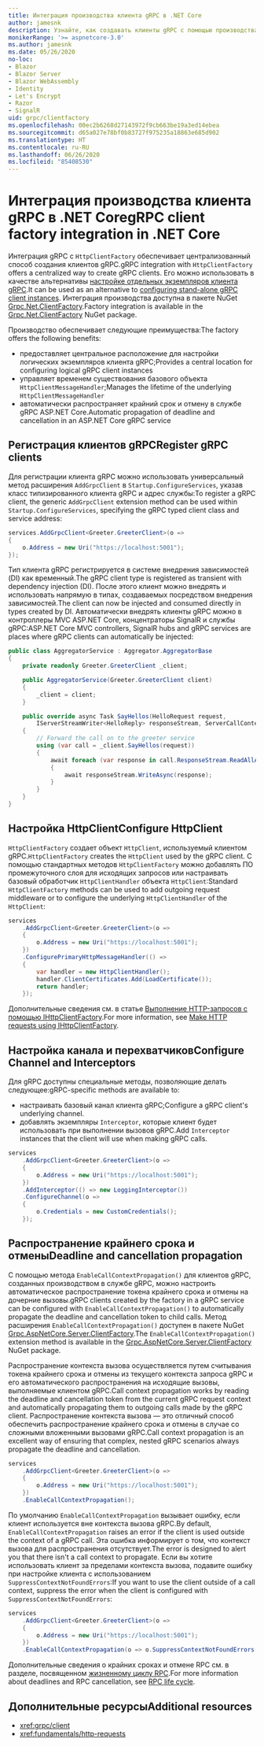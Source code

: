 ```yaml
---
title: Интеграция производства клиента gRPC в .NET Core
author: jamesnk
description: Узнайте, как создавать клиенты gRPC с помощью производства клиента.
monikerRange: '>= aspnetcore-3.0'
ms.author: jamesnk
ms.date: 05/26/2020
no-loc:
- Blazor
- Blazor Server
- Blazor WebAssembly
- Identity
- Let's Encrypt
- Razor
- SignalR
uid: grpc/clientfactory
ms.openlocfilehash: 00ec2b6268d27143972f9cb663be19a3ed14ebea
ms.sourcegitcommit: d65a027e78bf0b83727f975235a18863e685d902
ms.translationtype: HT
ms.contentlocale: ru-RU
ms.lasthandoff: 06/26/2020
ms.locfileid: "85408530"
---
```

# <a name="grpc-client-factory-integration-in-net-core"></a><span data-ttu-id="8c9a5-103">Интеграция производства клиента gRPC в .NET Core</span><span class="sxs-lookup"><span data-stu-id="8c9a5-103">gRPC client factory integration in .NET Core</span></span>

<span data-ttu-id="8c9a5-104">Интеграция gRPC с `HttpClientFactory` обеспечивает централизованный способ создания клиентов gRPC.</span><span class="sxs-lookup"><span data-stu-id="8c9a5-104">gRPC integration with `HttpClientFactory` offers a centralized way to create gRPC clients.</span></span> <span data-ttu-id="8c9a5-105">Его можно использовать в качестве альтернативы [настройке отдельных экземпляров клиента gRPC](xref:grpc/client).</span><span class="sxs-lookup"><span data-stu-id="8c9a5-105">It can be used as an alternative to [configuring stand-alone gRPC client instances](xref:grpc/client).</span></span> <span data-ttu-id="8c9a5-106">Интеграция производства доступна в пакете NuGet [Grpc.Net.ClientFactory](https://www.nuget.org/packages/Grpc.Net.ClientFactory).</span><span class="sxs-lookup"><span data-stu-id="8c9a5-106">Factory integration is available in the [Grpc.Net.ClientFactory](https://www.nuget.org/packages/Grpc.Net.ClientFactory) NuGet package.</span></span>

<span data-ttu-id="8c9a5-107">Производство обеспечивает следующие преимущества:</span><span class="sxs-lookup"><span data-stu-id="8c9a5-107">The factory offers the following benefits:</span></span>

* <span data-ttu-id="8c9a5-108">предоставляет центральное расположение для настройки логических экземпляров клиента gRPC;</span><span class="sxs-lookup"><span data-stu-id="8c9a5-108">Provides a central location for configuring logical gRPC client instances</span></span>
* <span data-ttu-id="8c9a5-109">управляет временем существования базового объекта `HttpClientMessageHandler`;</span><span class="sxs-lookup"><span data-stu-id="8c9a5-109">Manages the lifetime of the underlying `HttpClientMessageHandler`</span></span>
* <span data-ttu-id="8c9a5-110">автоматически распространяет крайний срок и отмену в службе gRPC ASP.NET Core.</span><span class="sxs-lookup"><span data-stu-id="8c9a5-110">Automatic propagation of deadline and cancellation in an ASP.NET Core gRPC service</span></span>

## <a name="register-grpc-clients"></a><span data-ttu-id="8c9a5-111">Регистрация клиентов gRPC</span><span class="sxs-lookup"><span data-stu-id="8c9a5-111">Register gRPC clients</span></span>

<span data-ttu-id="8c9a5-112">Для регистрации клиента gRPC можно использовать универсальный метод расширения `AddGrpcClient` в `Startup.ConfigureServices`, указав класс типизированного клиента gRPC и адрес службы:</span><span class="sxs-lookup"><span data-stu-id="8c9a5-112">To register a gRPC client, the generic `AddGrpcClient` extension method can be used within `Startup.ConfigureServices`, specifying the gRPC typed client class and service address:</span></span>

```csharp
services.AddGrpcClient<Greeter.GreeterClient>(o =>
{
    o.Address = new Uri("https://localhost:5001");
});
```

<span data-ttu-id="8c9a5-113">Тип клиента gRPC регистрируется в системе внедрения зависимостей (DI) как временный.</span><span class="sxs-lookup"><span data-stu-id="8c9a5-113">The gRPC client type is registered as transient with dependency injection (DI).</span></span> <span data-ttu-id="8c9a5-114">После этого клиент можно внедрять и использовать напрямую в типах, создаваемых посредством внедрения зависимостей.</span><span class="sxs-lookup"><span data-stu-id="8c9a5-114">The client can now be injected and consumed directly in types created by DI.</span></span> <span data-ttu-id="8c9a5-115">Автоматически внедрять клиенты gRPC можно в контроллеры MVC ASP.NET Core, концентраторы SignalR и службы gRPC:</span><span class="sxs-lookup"><span data-stu-id="8c9a5-115">ASP.NET Core MVC controllers, SignalR hubs and gRPC services are places where gRPC clients can automatically be injected:</span></span>

```csharp
public class AggregatorService : Aggregator.AggregatorBase
{
    private readonly Greeter.GreeterClient _client;

    public AggregatorService(Greeter.GreeterClient client)
    {
        _client = client;
    }

    public override async Task SayHellos(HelloRequest request,
        IServerStreamWriter<HelloReply> responseStream, ServerCallContext context)
    {
        // Forward the call on to the greeter service
        using (var call = _client.SayHellos(request))
        {
            await foreach (var response in call.ResponseStream.ReadAllAsync())
            {
                await responseStream.WriteAsync(response);
            }
        }
    }
}
```

## <a name="configure-httpclient"></a><span data-ttu-id="8c9a5-116">Настройка HttpClient</span><span class="sxs-lookup"><span data-stu-id="8c9a5-116">Configure HttpClient</span></span>

<span data-ttu-id="8c9a5-117">`HttpClientFactory` создает объект `HttpClient`, используемый клиентом gRPC.</span><span class="sxs-lookup"><span data-stu-id="8c9a5-117">`HttpClientFactory` creates the `HttpClient` used by the gRPC client.</span></span> <span data-ttu-id="8c9a5-118">С помощью стандартных методов `HttpClientFactory` можно добавлять ПО промежуточного слоя для исходящих запросов или настраивать базовый обработчик `HttpClientHandler` объекта `HttpClient`:</span><span class="sxs-lookup"><span data-stu-id="8c9a5-118">Standard `HttpClientFactory` methods can be used to add outgoing request middleware or to configure the underlying `HttpClientHandler` of the `HttpClient`:</span></span>

```csharp
services
    .AddGrpcClient<Greeter.GreeterClient>(o =>
    {
        o.Address = new Uri("https://localhost:5001");
    })
    .ConfigurePrimaryHttpMessageHandler(() =>
    {
        var handler = new HttpClientHandler();
        handler.ClientCertificates.Add(LoadCertificate());
        return handler;
    });
```

<span data-ttu-id="8c9a5-119">Дополнительные сведения см. в статье [Выполнение HTTP-запросов с помощью IHttpClientFactory](xref:fundamentals/http-requests).</span><span class="sxs-lookup"><span data-stu-id="8c9a5-119">For more information, see [Make HTTP requests using IHttpClientFactory](xref:fundamentals/http-requests).</span></span>

## <a name="configure-channel-and-interceptors"></a><span data-ttu-id="8c9a5-120">Настройка канала и перехватчиков</span><span class="sxs-lookup"><span data-stu-id="8c9a5-120">Configure Channel and Interceptors</span></span>

<span data-ttu-id="8c9a5-121">Для gRPC доступны специальные методы, позволяющие делать следующее:</span><span class="sxs-lookup"><span data-stu-id="8c9a5-121">gRPC-specific methods are available to:</span></span>

* <span data-ttu-id="8c9a5-122">настраивать базовый канал клиента gRPC;</span><span class="sxs-lookup"><span data-stu-id="8c9a5-122">Configure a gRPC client's underlying channel.</span></span>
* <span data-ttu-id="8c9a5-123">добавлять экземпляры `Interceptor`, которые клиент будет использовать при выполнении вызовов gRPC.</span><span class="sxs-lookup"><span data-stu-id="8c9a5-123">Add `Interceptor` instances that the client will use when making gRPC calls.</span></span>

```csharp
services
    .AddGrpcClient<Greeter.GreeterClient>(o =>
    {
        o.Address = new Uri("https://localhost:5001");
    })
    .AddInterceptor(() => new LoggingInterceptor())
    .ConfigureChannel(o =>
    {
        o.Credentials = new CustomCredentials();
    });
```

## <a name="deadline-and-cancellation-propagation"></a><span data-ttu-id="8c9a5-124">Распространение крайнего срока и отмены</span><span class="sxs-lookup"><span data-stu-id="8c9a5-124">Deadline and cancellation propagation</span></span>

<span data-ttu-id="8c9a5-125">С помощью метода `EnableCallContextPropagation()` для клиентов gRPC, созданных производством в службе gRPC, можно настроить автоматическое распространение токена крайнего срока и отмены на дочерние вызовы.</span><span class="sxs-lookup"><span data-stu-id="8c9a5-125">gRPC clients created by the factory in a gRPC service can be configured with `EnableCallContextPropagation()` to automatically propagate the deadline and cancellation token to child calls.</span></span> <span data-ttu-id="8c9a5-126">Метод расширения `EnableCallContextPropagation()` доступен в пакете NuGet [Grpc.AspNetCore.Server.ClientFactory](https://www.nuget.org/packages/Grpc.AspNetCore.Server.ClientFactory).</span><span class="sxs-lookup"><span data-stu-id="8c9a5-126">The `EnableCallContextPropagation()` extension method is available in the [Grpc.AspNetCore.Server.ClientFactory](https://www.nuget.org/packages/Grpc.AspNetCore.Server.ClientFactory) NuGet package.</span></span>

<span data-ttu-id="8c9a5-127">Распространение контекста вызова осуществляется путем считывания токена крайнего срока и отмены из текущего контекста запроса gRPC и его автоматического распространения на исходящие вызовы, выполняемые клиентом gRPC.</span><span class="sxs-lookup"><span data-stu-id="8c9a5-127">Call context propagation works by reading the deadline and cancellation token from the current gRPC request context and automatically propagating them to outgoing calls made by the gRPC client.</span></span> <span data-ttu-id="8c9a5-128">Распространение контекста вызова — это отличный способ обеспечить распространение крайнего срока и отмены в случае со сложными вложенными вызовами gRPC.</span><span class="sxs-lookup"><span data-stu-id="8c9a5-128">Call context propagation is an excellent way of ensuring that complex, nested gRPC scenarios always propagate the deadline and cancellation.</span></span>

```csharp
services
    .AddGrpcClient<Greeter.GreeterClient>(o =>
    {
        o.Address = new Uri("https://localhost:5001");
    })
    .EnableCallContextPropagation();
```

<span data-ttu-id="8c9a5-129">По умолчанию `EnableCallContextPropagation` вызывает ошибку, если клиент используется вне контекста вызова gRPC.</span><span class="sxs-lookup"><span data-stu-id="8c9a5-129">By default, `EnableCallContextPropagation` raises an error if the client is used outside the context of a gRPC call.</span></span> <span data-ttu-id="8c9a5-130">Эта ошибка информирует о том, что контекст вызова для распространения отсутствует.</span><span class="sxs-lookup"><span data-stu-id="8c9a5-130">The error is designed to alert you that there isn't a call context to propagate.</span></span> <span data-ttu-id="8c9a5-131">Если вы хотите использовать клиент за пределами контекста вызова, подавите ошибку при настройке клиента с использованием `SuppressContextNotFoundErrors`:</span><span class="sxs-lookup"><span data-stu-id="8c9a5-131">If you want to use the client outside of a call context, suppress the error when the client is configured with `SuppressContextNotFoundErrors`:</span></span>

```csharp
services
    .AddGrpcClient<Greeter.GreeterClient>(o =>
    {
        o.Address = new Uri("https://localhost:5001");
    })
    .EnableCallContextPropagation(o => o.SuppressContextNotFoundErrors = true);
```

<span data-ttu-id="8c9a5-132">Дополнительные сведения о крайних сроках и отмене RPC см. в разделе, посвященном [жизненному циклу RPC](https://www.grpc.io/docs/guides/concepts/#rpc-life-cycle).</span><span class="sxs-lookup"><span data-stu-id="8c9a5-132">For more information about deadlines and RPC cancellation, see [RPC life cycle](https://www.grpc.io/docs/guides/concepts/#rpc-life-cycle).</span></span>

## <a name="additional-resources"></a><span data-ttu-id="8c9a5-133">Дополнительные ресурсы</span><span class="sxs-lookup"><span data-stu-id="8c9a5-133">Additional resources</span></span>

* <xref:grpc/client>
* <xref:fundamentals/http-requests>
